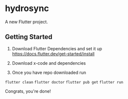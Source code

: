 # hydrosync

A new Flutter project.

## Getting Started

1) Download Flutter Dependencies and set it up https://docs.flutter.dev/get-started/install 

2) Download x-code and dependencies

3) Once you have repo downloaded run

`flutter clean`
`flutter doctor`
`flutter pub get`
`flutter run`

Congrats, you're done!
